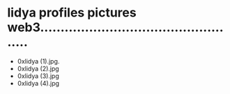 # lidya profiles pictures web3..................................................
- 0xlidya (1).jpg.
- 0xlidya (2).jpg
- 0xlidya (3).jpg
- 0xlidya (4).jpg
